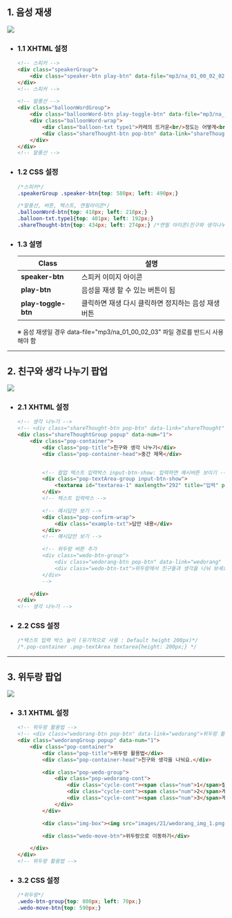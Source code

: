 ## 1. 음성 재생

<img src="https://user-images.githubusercontent.com/95833863/180592026-37e74429-35ca-4d8a-a938-18b68891977e.jpg">

* ### 1.1 XHTML 설정
    ```html
    <!-- 스피커 -->
    <div class="speakerGroup">
        <div class="speaker-btn play-btn" data-file="mp3/na_01_00_02_02" data-num="1" tabindex="2" title="음성"></div>
    </div>
    <!-- 스피커 -->
    ```
    
    ```html
    <!-- 말풍선 -->
    <div class="balloonWordGroup">
        <div class="balloonWord-btn play-toggle-btn" data-file="mp3/na_01_00_02_03"></div>
        <div class="balloonWord-wrap">
            <div class="balloon-txt type1">카레의 뜨거운<br/>정도는 어떻게<br/>알 수 있을까요?</div>
            <div class="shareThought-btn pop-btn" data-link="shareThought" data-num="1"></div>
        </div>
    </div>
    <!-- 말풍선 -->
    ```

* ### 1.2 CSS 설정
    ```CSS
    /*스피커*/
    .speakerGroup .speaker-btn{top: 580px; left: 490px;}
    
    /*말풍선, 버튼, 텍스트, 연필아이콘*/
    .balloonWord-btn{top: 418px; left: 218px;}
    .balloon-txt.type1{top: 401px; left: 192px;}
    .shareThought-btn{top: 434px; left: 274px;} /*연필 아이콘(친구와 생각나누기)*/
    ```

* ### 1.3 설명

  |Class|설명|
  |--|--|
  |**speaker-btn**|스피커 이미지 아이콘|
  |**play-btn**|음성을 재생 할 수 있는 버튼이 됨|
  |**play-toggle-btn**|클릭하면 재생 다시 클릭하면 정지하는 음성 재생 버튼|
   
  ※ 음성 재생일 경우 data-file="mp3/na_01_00_02_03" 파일 경로를 반드시 사용 해야 함

***

## 2. 친구와 생각 나누기 팝업

<img src="https://user-images.githubusercontent.com/95833863/180592476-a83e3ef5-3705-4eb9-80e6-3b083f586487.jpg">

* ### 2.1 XHTML 설정
    ```html
    <!-- 생각 나누기 -->
    <!-- <div class="shareThought-btn pop-btn" data-link="shareThought"></div> --> <!-- 생각 나누기  버튼 -->
    <div class="shareThoughtGroup popup" data-num="1">
        <div class="pop-container">
            <div class="pop-title">친구와 생각 나누기</div>
            <div class="pop-container-head">중간 제목</div>


            <!-- 팝업 텍스트 입력박스 input-btn-show: 입력하면 예시버튼 보이기 -->
            <div class="pop-textArea-group input-btn-show">
                <textarea id="textarea-1" maxlength="292" title="입력" placeholder="내용을 입력하세요."></textarea>
            </div>
            <!-- 텍스트 입력박스 -->

            <!-- 예시답안 보기 -->
            <div class="pop-confirm-wrap">
                <div class="example-txt">답안 내용</div>
            </div>
            <!-- 예시답안 보기 -->

            <!-- 위두랑 버튼 추가
            <div class="wedo-btn-group">
                <div class="wedorang-btn pop-btn" data-link="wedorang" data-num="1">위두랑 활용법</div>
                <div class="wedo-btn-txt">위두랑에서 친구들과 생각을 나눠 보세요.</div>
            </div>
            -->

        </div>
    </div>
    <!-- 생각 나누기 -->
    ```
    
* ### 2.2 CSS 설정
    ```CSS
    /*텍스트 입력 박스 높이 (유기적으로 사용 : Default height 200px)*/
    /*.pop-container .pop-textArea textarea{height: 200px;} */
    ```

***

## 3. 위두랑 팝업

<img src="https://user-images.githubusercontent.com/95833863/180592490-e4854ede-132e-4be7-bcef-b883596084b3.jpg">

* ### 3.1 XHTML 설정
    ```html
    <!-- 위두랑 활용법 -->
    <!-- <div class="wedorang-btn pop-btn" data-link="wedorang">위두랑 활용법</div> --> <!-- 위두랑 팝업 버튼 -->
    <div class="wedorangGroup popup" data-num="1">
        <div class="pop-container">
            <div class="pop-title">위두랑 활용법</div>
            <div class="pop-container-head">친구와 생각을 나눠요.</div>

            <div class="pop-wedo-group">
                <div class="pop-wedorang-cont">
                    <div class="cycle-cont"><span class="num">1</span>질문에 대한 나의 생각을 위두랑 게시판에 올려 친구들과 공유해 보세요.</div>
                    <div class="cycle-cont"><span class="num">2</span>게시판에서 친구들이 올린 내용을 살펴보고, 나의 생각과 비교해 보세요.</div>
                    <div class="cycle-cont"><span class="num">3</span>게시판에 답글을 달면서 친구들과 의견을 나눠보고, 질문을 함께 해결해 보세요.</div>
                </div>
            </div>

            <div class="img-box"><img src="images/21/wedorang_img_1.png" /></div>

            <div class="wedo-move-btn">위두랑으로 이동하기</div>

        </div>
    </div>
    <!-- 위두랑 활용법 -->
    ```

* ### 3.2 CSS 설정
    ```CSS
    /*위두랑*/
    .wedo-btn-group{top: 800px; left: 70px;}
    .wedo-move-btn{top: 590px;} 
    ```

















